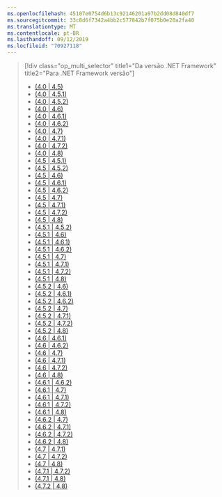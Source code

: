 ```yaml
---
ms.openlocfilehash: 45107e0754d6b13c92146201a97b2dd08d840df7
ms.sourcegitcommit: 33c8d6f7342a4bb2c577842b7f075b0e20a2fa40
ms.translationtype: MT
ms.contentlocale: pt-BR
ms.lasthandoff: 09/12/2019
ms.locfileid: "70927118"
---
```

> [!div class="op_multi_selector" title1="Da versão .NET Framework" title2="Para .NET Framework versão"]
>
> - [(4.0 | 4.5)](~/docs/framework/migration-guide/runtime/4.0-4.5.md)
> - [(4.0 | 4.5.1)](~/docs/framework/migration-guide/runtime/4.0-4.5.1.md)
> - [(4.0 | 4.5.2)](~/docs/framework/migration-guide/runtime/4.0-4.5.2.md)
> - [(4.0 | 4.6)](~/docs/framework/migration-guide/runtime/4.0-4.6.md)
> - [(4.0 | 4.6.1)](~/docs/framework/migration-guide/runtime/4.0-4.6.1.md)
> - [(4.0 | 4.6.2)](~/docs/framework/migration-guide/runtime/4.0-4.6.2.md)
> - [(4.0 | 4.7)](~/docs/framework/migration-guide/runtime/4.0-4.7.md)
> - [(4.0 | 4.7.1)](~/docs/framework/migration-guide/runtime/4.0-4.7.1.md)
> - [(4.0 | 4.7.2)](~/docs/framework/migration-guide/runtime/4.0-4.7.2.md)
> - [(4.0 | 4.8)](~/docs/framework/migration-guide/runtime/4.0-4.8.md)
> - [(4.5 | 4.5.1)](~/docs/framework/migration-guide/runtime/4.5-4.5.1.md)
> - [(4.5 | 4.5.2)](~/docs/framework/migration-guide/runtime/4.5-4.5.2.md)
> - [(4.5 | 4.6)](~/docs/framework/migration-guide/runtime/4.5-4.6.md)
> - [(4.5 | 4.6.1)](~/docs/framework/migration-guide/runtime/4.5-4.6.1.md)
> - [(4.5 | 4.6.2)](~/docs/framework/migration-guide/runtime/4.5-4.6.2.md)
> - [(4.5 | 4.7)](~/docs/framework/migration-guide/runtime/4.5-4.7.md)
> - [(4.5 | 4.7.1)](~/docs/framework/migration-guide/runtime/4.5-4.7.1.md)
> - [(4.5 | 4.7.2)](~/docs/framework/migration-guide/runtime/4.5-4.7.2.md)
> - [(4.5 | 4.8)](~/docs/framework/migration-guide/runtime/4.5-4.8.md)
> - [(4.5.1 | 4.5.2)](~/docs/framework/migration-guide/runtime/4.5.1-4.5.2.md)
> - [(4.5.1 | 4.6)](~/docs/framework/migration-guide/runtime/4.5.1-4.6.md)
> - [(4.5.1 | 4.6.1)](~/docs/framework/migration-guide/runtime/4.5.1-4.6.1.md)
> - [(4.5.1 | 4.6.2)](~/docs/framework/migration-guide/runtime/4.5.1-4.6.2.md)
> - [(4.5.1 | 4.7)](~/docs/framework/migration-guide/runtime/4.5.1-4.7.md)
> - [(4.5.1 | 4.7.1)](~/docs/framework/migration-guide/runtime/4.5.1-4.7.1.md)
> - [(4.5.1 | 4.7.2)](~/docs/framework/migration-guide/runtime/4.5.1-4.7.2.md)
> - [(4.5.1 | 4.8)](~/docs/framework/migration-guide/runtime/4.5.1-4.8.md)
> - [(4.5.2 | 4.6)](~/docs/framework/migration-guide/runtime/4.5.2-4.6.md)
> - [(4.5.2 | 4.6.1)](~/docs/framework/migration-guide/runtime/4.5.2-4.6.1.md)
> - [(4.5.2 | 4.6.2)](~/docs/framework/migration-guide/runtime/4.5.2-4.6.2.md)
> - [(4.5.2 | 4.7)](~/docs/framework/migration-guide/runtime/4.5.2-4.7.md)
> - [(4.5.2 | 4.7.1)](~/docs/framework/migration-guide/runtime/4.5.2-4.7.1.md)
> - [(4.5.2 | 4.7.2)](~/docs/framework/migration-guide/runtime/4.5.2-4.7.2.md)
> - [(4.5.2 | 4.8)](~/docs/framework/migration-guide/runtime/4.5.2-4.8.md)
> - [(4.6 | 4.6.1)](~/docs/framework/migration-guide/runtime/4.6-4.6.1.md)
> - [(4.6 | 4.6.2)](~/docs/framework/migration-guide/runtime/4.6-4.6.2.md)
> - [(4.6 | 4.7)](~/docs/framework/migration-guide/runtime/4.6-4.7.md)
> - [(4.6 | 4.7.1)](~/docs/framework/migration-guide/runtime/4.6-4.7.1.md)
> - [(4.6 | 4.7.2)](~/docs/framework/migration-guide/runtime/4.6-4.7.2.md)
> - [(4.6 | 4.8)](~/docs/framework/migration-guide/runtime/4.6-4.8.md)
> - [(4.6.1 | 4.6.2)](~/docs/framework/migration-guide/runtime/4.6.1-4.6.2.md)
> - [(4.6.1 | 4.7)](~/docs/framework/migration-guide/runtime/4.6.1-4.7.md)
> - [(4.6.1 | 4.7.1)](~/docs/framework/migration-guide/runtime/4.6.1-4.7.1.md)
> - [(4.6.1 | 4.7.2)](~/docs/framework/migration-guide/runtime/4.6.1-4.7.2.md)
> - [(4.6.1 | 4.8)](~/docs/framework/migration-guide/runtime/4.6.1-4.8.md)
> - [(4.6.2 | 4.7)](~/docs/framework/migration-guide/runtime/4.6.2-4.7.md)
> - [(4.6.2 | 4.7.1)](~/docs/framework/migration-guide/runtime/4.6.2-4.7.1.md)
> - [(4.6.2 | 4.7.2)](~/docs/framework/migration-guide/runtime/4.6.2-4.7.2.md)
> - [(4.6.2 | 4.8)](~/docs/framework/migration-guide/runtime/4.6.2-4.8.md)
> - [(4.7 | 4.7.1)](~/docs/framework/migration-guide/runtime/4.7-4.7.1.md)
> - [(4.7 | 4.7.2)](~/docs/framework/migration-guide/runtime/4.7-4.7.2.md)
> - [(4.7 | 4.8)](~/docs/framework/migration-guide/runtime/4.7-4.8.md)
> - [(4.7.1 | 4.7.2)](~/docs/framework/migration-guide/runtime/4.7.1-4.7.2.md)
> - [(4.7.1 | 4.8)](~/docs/framework/migration-guide/runtime/4.7.1-4.8.md)
> - [(4.7.2 | 4.8)](~/docs/framework/migration-guide/runtime/4.7.2-4.8.md)

